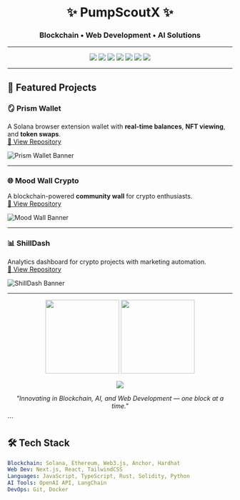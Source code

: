 <!-- HEADER -->
<h1 align="center">✨ PumpScoutX ✨</h1>
<h3 align="center">Blockchain • Web Development • AI Solutions</h3>

---

<!-- BADGES -->
<p align="center">
  <img src="https://img.shields.io/badge/Blockchain-Solana-purple?logo=solana" />
  <img src="https://img.shields.io/badge/Web%20Dev-Next.js-black?logo=next.js" />
  <img src="https://img.shields.io/badge/Web%20Dev-React-blue?logo=react" />
  <img src="https://img.shields.io/badge/AI-OpenAI-00A67E?logo=openai" />
  <img src="https://img.shields.io/badge/Language-JavaScript-yellow?logo=javascript" />
  <img src="https://img.shields.io/badge/Language-TypeScript-blue?logo=typescript" />
  <img src="https://img.shields.io/badge/Style-TailwindCSS-38B2AC?logo=tailwindcss" />
</p>

---

## 🌟 Featured Projects

### 🪞 Prism Wallet
A Solana browser extension wallet with **real-time balances**, **NFT viewing**, and **token swaps**.  
[🔗 View Repository](https://github.com/pumpscoutx/prism-wallet)

![Prism Wallet Banner](https://raw.githubusercontent.com/pumpscoutx/pumpscoutx/main/assets/prism-banner.png)

---

### 🌐 Mood Wall Crypto
A blockchain-powered **community wall** for crypto enthusiasts.  
[🔗 View Repository](https://github.com/pumpscoutx/mood-wall-crypto)

![Mood Wall Banner](https://raw.githubusercontent.com/pumpscoutx/pumpscoutx/main/assets/moodwall-banner.png)

---

### 📊 ShillDash
Analytics dashboard for crypto projects with marketing automation.  
[🔗 View Repository](https://github.com/pumpscoutx/shilldash)

![ShillDash Banner](https://raw.githubusercontent.com/pumpscoutx/pumpscoutx/main/assets/shilldash-banner.png)

---

<p align="center"> <img src="https://github-readme-stats.vercel.app/api?username=pumpscoutx&show_icons=true&theme=radical" height="165" /> <img src="https://github-readme-streak-stats.herokuapp.com/?user=pumpscoutx&theme=radical" height="165" /> </p> <p align="center"> <img src="https://github-readme-activity-graph.vercel.app/graph?username=pumpscoutx&theme=react-dark" /> </p>
<p align="center"> <i>"Innovating in Blockchain, AI, and Web Development — one block at a time."</i> </p> ```

## 🛠 Tech Stack
```yaml
Blockchain: Solana, Ethereum, Web3.js, Anchor, Hardhat
Web Dev: Next.js, React, TailwindCSS
Languages: JavaScript, TypeScript, Rust, Solidity, Python
AI Tools: OpenAI API, LangChain
DevOps: Git, Docker

